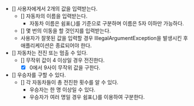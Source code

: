 

- [] 사용자에게서 2개의 값을 입력받는다.
  - [] 자동차의 이름을 입력받는다.
    - 자동차 이름은 쉼표(,)를 기준으로 구분하며 이름은 5자 이하만 가능하다.
  - [] 몇 번의 이동을 할 것인지를 입력받는다.
  - 사용자가 잘못된 값을 입력할 경우 IllegalArgumentException을 발생시킨 후 애플리케이션은 종료되어야 한다.
- [] 자동차는 전진 또는 멈출 수 있다.
  - [] 무작위 값이 4 이상일 경우 전진한다.
    - [x] 0에서 9사이 무작위 값을 구한다. 
- [] 우승자를 구할 수 있다.
  - [] 각 자동차들이 총 전진한 횟수를 알 수 있다.
    - 우승자는 한 명 이상일 수 있다. 
    - 우승자가 여러 명일 경우 쉼표(,)를 이용하여 구분한다.
          
